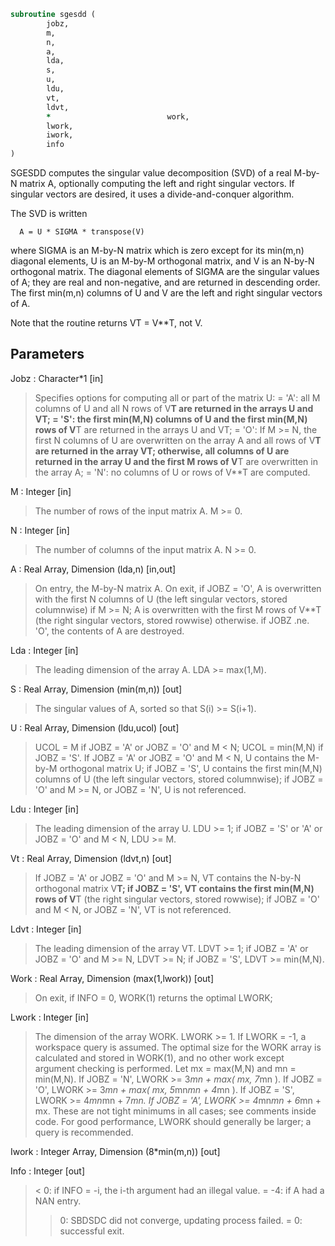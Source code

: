 ```fortran
subroutine sgesdd (
		jobz,
		m,
		n,
		a,
		lda,
		s,
		u,
		ldu,
		vt,
		ldvt,
		*                          work,
		lwork,
		iwork,
		info
)
```

 SGESDD computes the singular value decomposition (SVD) of a real
 M-by-N matrix A, optionally computing the left and right singular
 vectors.  If singular vectors are desired, it uses a
 divide-and-conquer algorithm.

 The SVD is written

      A = U * SIGMA * transpose(V)

 where SIGMA is an M-by-N matrix which is zero except for its
 min(m,n) diagonal elements, U is an M-by-M orthogonal matrix, and
 V is an N-by-N orthogonal matrix.  The diagonal elements of SIGMA
 are the singular values of A; they are real and non-negative, and
 are returned in descending order.  The first min(m,n) columns of
 U and V are the left and right singular vectors of A.

 Note that the routine returns VT = V**T, not V.


## Parameters
Jobz : Character*1 [in]
> Specifies options for computing all or part of the matrix U:
> = 'A':  all M columns of U and all N rows of V**T are
> returned in the arrays U and VT;
> = 'S':  the first min(M,N) columns of U and the first
> min(M,N) rows of V**T are returned in the arrays U
> and VT;
> = 'O':  If M >= N, the first N columns of U are overwritten
> on the array A and all rows of V**T are returned in
> the array VT;
> otherwise, all columns of U are returned in the
> array U and the first M rows of V**T are overwritten
> in the array A;
> = 'N':  no columns of U or rows of V**T are computed.

M : Integer [in]
> The number of rows of the input matrix A.  M >= 0.

N : Integer [in]
> The number of columns of the input matrix A.  N >= 0.

A : Real Array, Dimension (lda,n) [in,out]
> On entry, the M-by-N matrix A.
> On exit,
> if JOBZ = 'O',  A is overwritten with the first N columns
> of U (the left singular vectors, stored
> columnwise) if M >= N;
> A is overwritten with the first M rows
> of V**T (the right singular vectors, stored
> rowwise) otherwise.
> if JOBZ .ne. 'O', the contents of A are destroyed.

Lda : Integer [in]
> The leading dimension of the array A.  LDA >= max(1,M).

S : Real Array, Dimension (min(m,n)) [out]
> The singular values of A, sorted so that S(i) >= S(i+1).

U : Real Array, Dimension (ldu,ucol) [out]
> UCOL = M if JOBZ = 'A' or JOBZ = 'O' and M < N;
> UCOL = min(M,N) if JOBZ = 'S'.
> If JOBZ = 'A' or JOBZ = 'O' and M < N, U contains the M-by-M
> orthogonal matrix U;
> if JOBZ = 'S', U contains the first min(M,N) columns of U
> (the left singular vectors, stored columnwise);
> if JOBZ = 'O' and M >= N, or JOBZ = 'N', U is not referenced.

Ldu : Integer [in]
> The leading dimension of the array U.  LDU >= 1; if
> JOBZ = 'S' or 'A' or JOBZ = 'O' and M < N, LDU >= M.

Vt : Real Array, Dimension (ldvt,n) [out]
> If JOBZ = 'A' or JOBZ = 'O' and M >= N, VT contains the
> N-by-N orthogonal matrix V**T;
> if JOBZ = 'S', VT contains the first min(M,N) rows of
> V**T (the right singular vectors, stored rowwise);
> if JOBZ = 'O' and M < N, or JOBZ = 'N', VT is not referenced.

Ldvt : Integer [in]
> The leading dimension of the array VT.  LDVT >= 1;
> if JOBZ = 'A' or JOBZ = 'O' and M >= N, LDVT >= N;
> if JOBZ = 'S', LDVT >= min(M,N).

Work : Real Array, Dimension (max(1,lwork)) [out]
> On exit, if INFO = 0, WORK(1) returns the optimal LWORK;

Lwork : Integer [in]
> The dimension of the array WORK. LWORK >= 1.
> If LWORK = -1, a workspace query is assumed.  The optimal
> size for the WORK array is calculated and stored in WORK(1),
> and no other work except argument checking is performed.
> Let mx = max(M,N) and mn = min(M,N).
> If JOBZ = 'N', LWORK >= 3*mn + max( mx, 7*mn ).
> If JOBZ = 'O', LWORK >= 3*mn + max( mx, 5*mn*mn + 4*mn ).
> If JOBZ = 'S', LWORK >= 4*mn*mn + 7*mn.
> If JOBZ = 'A', LWORK >= 4*mn*mn + 6*mn + mx.
> These are not tight minimums in all cases; see comments inside code.
> For good performance, LWORK should generally be larger;
> a query is recommended.

Iwork : Integer Array, Dimension (8*min(m,n)) [out]

Info : Integer [out]
> <  0:  if INFO = -i, the i-th argument had an illegal value.
> = -4:  if A had a NAN entry.
> >  0:  SBDSDC did not converge, updating process failed.
> =  0:  successful exit.

